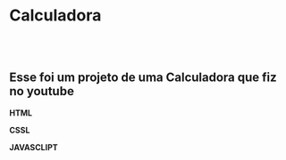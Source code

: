 <h1>Calculadora</h1>
<br>
<br>
<h2>Esse foi um projeto de uma Calculadora que fiz no youtube</h2>
<p><strong>HTML</strong></p>
<p><strong>CSSL</strong></p>
<p><strong>JAVASCLIPT</strong></p>
